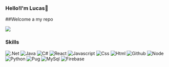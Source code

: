 ### Hello!I'm Lucas👋 

##Welcome a my repo

<img src="https://media.giphy.com/media/3orif6SZHGRvNulw0E/source.gif">

### Skills

<img src="https://img.shields.io/badge/-.Net-blueviolet" alt=".Net">
<img src="https://img.shields.io/badge/-Java-red" alt="Java">
<img src="https://img.shields.io/badge/-C%23-green" alt="C#">
<img src="https://img.shields.io/badge/-React-blue" alt="React">
<img src="https://img.shields.io/badge/-Javascript-yellow" alt="Javascript">
<img src="https://img.shields.io/badge/-Css-blueviolet" alt="Css">
<img src="https://img.shields.io/badge/-HTML-orange?style=flat&logo=html5&logoColor=white" alt="Html">
<img src="https://img.shields.io/badge/-Github-black" alt="Github">
<img src="https://img.shields.io/badge/-Node-success" alt="Node">
<img src="https://img.shields.io/badge/-Python-blue" alt="Python">
<img src="https://img.shields.io/badge/-Pug-critical" alt="Pug">
<img src="https://img.shields.io/badge/-MySql-black" alt="MySql">
<img src="https://img.shields.io/badge/-Firebase-Orange" alt="Firebase">



